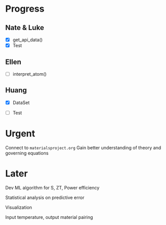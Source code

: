 # Progress
## Nate & Luke
- [X] get_api_data()
- [x] Test

## Ellen
- [ ] interpret_atom()

## Huang
- [X] DataSet
- [ ] Test



# Urgent
Connect to `materialsproject.org`
Gain better understanding of theory and governing equations



# Later
Dev ML algorithm for S, ZT, Power efficiency

Statistical analysis on predictive error

Visualization

Input temperature, output material pairing
